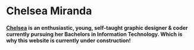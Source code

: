 <html>
    <head>
        <meta charset="utf-8">
        <meta http-equiv="X-UA-Compatible" content="IE=edge">
        <meta name="description" content="">
        <meta name="viewport" content="width=device-width, initial-scale=1">
        <link rel="stylesheet" href="stylesheet.css">
    </head>
    <body>
        <div id="container">
            <div id="content">
              <div id="about">
                <h1>
                  <div style='float:left; margin-bottom:20px;'>
                    Chelsea Miranda
                  </div>
                  <div class="stage">
                    <div class="pyramid3d">
                      <div class="triangle side1"></div>
                      <div class="triangle side2"></div>
                      <div class="triangle side3"></div>
                      <div class="triangle side4"></div>
                    </div>
                  </div> 
                </h1>
                <h4 style='clear:both' class="subhead">
                  <a href="cheyine.github.io">Chelsea</a> is an enthusiastic, young, self-taught graphic designer & coder currently pursuing her Bachelors in Information Technology. Which is why this website is currently under construction!
                </h4>
              </div>
            </div>
          </div>
    </body>
</html>
